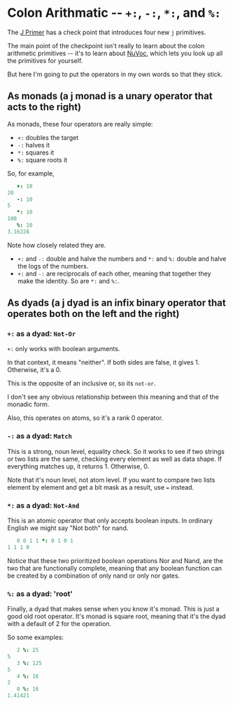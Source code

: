 # Colon Arithmatic -- `+:`, `-:`, `*:`, and `%:`

The [J Primer](https://code.jsoftware.com/wiki/Help/Primer/025_Checkpoint_A) has a check point that introduces four new `j` primitives.

The main point of the checkpoint isn't really to learn about the colon arithmetic primitives -- it's to learn about [NuVoc](https://code.jsoftware.com/wiki/NuVoc), which lets you look up all the primitives for yourself.

But here I'm going to put the operators in my own words so that they stick.

## As monads (a j monad is a unary operator that acts to the right)

As monads, these four operators are really simple:

- `+:` doubles the target
- `-:` halves it
- `*:` squares it
- `%:` square roots it

So, for example,

```j
   +: 10
20
   -: 10
5
   *: 10
100
   %: 10
3.16228
```

Note how closely related they are.

- `+:` and `-:` double and halve the numbers and `*:` and `%:` double and halve the logs of the numbers.
- `+:` and `-:` are reciprocals of each other, meaning that together they make the identity.  So are `*:` and `%:`.

## As dyads (a j dyad is an infix binary operator that operates both on the left and the right)

### `+:` as a dyad: `Not-Or`

`+:` only works with boolean arguments.

In that context, it means "neither".  If both sides are false, it gives 1.  Otherwise, it's a 0.

This is the opposite of an inclusive or, so its `not-or`.

I don't see any obvious relationship between this meaning and that of the monadic form.

Also, this operates on atoms, so it's a rank 0 operator.

### `-:` as a dyad: `Match`

This is a strong, noun level, equality check.
So it works to see if two strings or two lists are the same, checking every element as well as data shape.
If everything matches up, it returns 1.  Otherwise, 0.

Note that it's noun level, not atom level.
If you want to compare two lists element by element and get a bit mask as a result, use `=` instead.

### `*:` as a dyad: `Not-And`

This is an atomic operator that only accepts boolean inputs.
In ordinary English we might say "Not both" for nand.

```j
   0 0 1 1 *: 0 1 0 1
1 1 1 0
```

Notice that these two prioritized boolean operations Nor and Nand, are the two that are functionally complete, meaning that any boolean function can be created by a combination of only nand or only nor gates.

### `%:` as a dyad: 'root'

Finally, a dyad that makes sense when you know it's monad.
This is just a good old root operator.  It's monad is square root, meaning that it's the dyad with a default of 2 for the operation.

So some examples:

```j
   2 %: 25
5
   3 %: 125
5
   4 %: 16
2
   8 %: 16
1.41421
```
